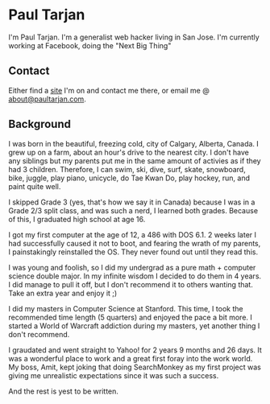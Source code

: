 <link rel="stylesheet" href="style.css" />

# Paul Tarjan

I'm Paul Tarjan. I'm a generalist web hacker living in San Jose. I'm currently working at Facebook, doing the "Next Big Thing"

## Contact

Either find a [site](/sites) I'm on and contact me there, or email me @ <a href="mailto:about@paultarjan.com">about@paultarjan.com</a>.

## Background 

I was born in the beautiful, freezing cold, city of Calgary, Alberta, Canada. I grew up on a farm, about an hour's drive to the nearest city. I don't have any siblings but my parents put me in the same amount of activies as if they had 3 children. Therefore, I can swim, ski, dive, surf, skate, snowboard, bike, juggle, play piano, unicycle, do Tae Kwan Do, play hockey, run, and paint quite well.

I skipped Grade 3 (yes, that's how we say it in Canada) because I was in a Grade 2/3 split class, and was such a nerd, I learned both grades. Because of this, I graduated high school at age 16.

I got my first computer at the age of 12, a 486 with DOS 6.1. 2 weeks later I had successfully caused it not to boot, and fearing the wrath of my parents, I painstakingly reinstalled the OS. They never found out until they read this.

I was young and foolish, so I did my undergrad as a pure math + computer science double major. In my infinite wisdom I decided to do them in 4 years. I did manage to pull it off, but I don't recommend it to others wanting that. Take an extra year and enjoy it ;)

I did my masters in Computer Science at Stanford. This time, I took the recommended time length (5 quarters) and enjoyed the pace a bit more. I started a World of Warcraft addiction during my masters, yet another thing I don't recommend.

I graudated and went straight to Yahoo! for 2 years 9 months and 26 days. It was a wonderful place to work and a great first foray into the work world. My boss, Amit, kept joking that doing SearchMonkey as my first project was giving me unrealistic expectations since it was such a success.

And the rest is yest to be written.
